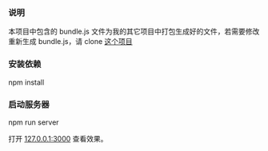 ### 说明
本项目中包含的 bundle.js 文件为我的其它项目中打包生成好的文件，若需要修改重新生成 bundle.js，请 clone [这个项目](https://github.com/isJaakko/webpack-react-demo)

### 安装依赖
npm install

### 启动服务器
npm run server

打开 [127.0.0.1:3000](127.0.0.1:3000) 查看效果。
